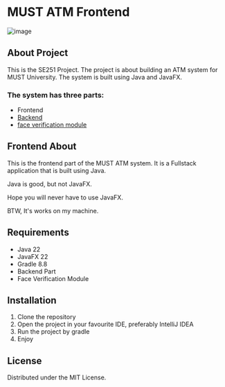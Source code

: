 # MUST ATM Frontend 
![image](https://github.com/user-attachments/assets/5d6f6e42-55cd-42d6-92b9-25fe937f6e22)

## About Project
This is the SE251 Project. The project is about building an ATM system for MUST University. The system is built using Java and JavaFX.

### The system has three parts:

- Frontend
- [Backend](https://github.com/MUST-ATM/backend)
- [face verification module](https://github.com/MUST-ATM/face_module)

## Frontend About
This is the frontend part of the MUST ATM system. It is a Fullstack application that is built using Java.

Java is good, but not JavaFX.

Hope you will never have to use JavaFX.

BTW, It's works on my machine.

## Requirements
- Java 22
- JavaFX 22
- Gradle 8.8
- Backend Part
- Face Verification Module

## Installation
1. Clone the repository
2. Open the project in your favourite IDE, preferably IntelliJ IDEA
3. Run the project by gradle
4. Enjoy

## License

Distributed under the MIT License.
